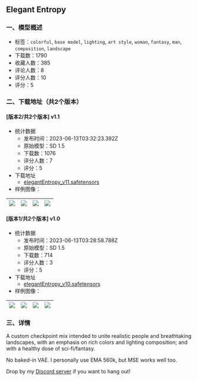 ## Elegant Entropy
### 一、模型概述

- 标签：`colorful`, `base model`, `lighting`, `art style`, `woman`, `fantasy`, `man`, `composition`, `landscape`
- 下载数：1790
- 收藏人数：385
- 评论人数：8
- 评分人数：10
- 评分：5

### 二、下载地址（共2个版本）

#### [版本2/共2个版本] v1.1

- 统计数据
  - 发布时间：2023-06-13T03:32:23.392Z
  - 原始模型：SD 1.5
  - 下载数：1076
  - 评分人数：7
  - 评分：5
- 下载地址
  - [elegantEntropy_v11.safetensors](https://civitai.com/api/download/models/94899)
- 样例图像：

| <img src="https://image.civitai.com/xG1nkqKTMzGDvpLrqFT7WA/c7fc1143-d091-4a3c-8b26-dbfd9b0f5621/width=450/1126487.jpeg" /> | <img src="https://image.civitai.com/xG1nkqKTMzGDvpLrqFT7WA/1d40f17d-6fb7-43d3-a4fd-526bf51d0812/width=450/1126479.jpeg" /> | <img src="https://image.civitai.com/xG1nkqKTMzGDvpLrqFT7WA/9ab02f49-5bb8-49f8-be10-4e2e87ee59f7/width=450/1126475.jpeg" /> | <img src="https://image.civitai.com/xG1nkqKTMzGDvpLrqFT7WA/cec0289f-2509-42aa-86c3-d54c2b190509/width=450/1126473.jpeg" /> |
| ---- | ---- | ---- | ---- |

#### [版本1/共2个版本] v1.0

- 统计数据
  - 发布时间：2023-06-13T03:28:58.788Z
  - 原始模型：SD 1.5
  - 下载数：714
  - 评分人数：3
  - 评分：5
- 下载地址
  - [elegantEntropy_v10.safetensors](https://civitai.com/api/download/models/83140)
- 样例图像：

| <img src="https://image.civitai.com/xG1nkqKTMzGDvpLrqFT7WA/a493e947-1e75-45a5-b3e6-8a68068bb5cf/width=450/937294.jpeg" /> | <img src="https://image.civitai.com/xG1nkqKTMzGDvpLrqFT7WA/98773ab2-f578-4dd0-8b7d-520b42bed2cd/width=450/937273.jpeg" /> | <img src="https://image.civitai.com/xG1nkqKTMzGDvpLrqFT7WA/e5109763-e3db-4c1f-9d19-878129904e33/width=450/937257.jpeg" /> | <img src="https://image.civitai.com/xG1nkqKTMzGDvpLrqFT7WA/b3f78b1a-e4cf-47e6-8402-eed8d8b59a29/width=450/937359.jpeg" /> |
| ---- | ---- | ---- | ---- |


### 三、详情
<p>A custom checkpoint mix intended to unite realistic people and breathtaking landscapes, with an emphasis on rich colors and lighting composition; and with a healthy dose of sci-fi/fantasy.</p><p></p><p>No baked-in VAE. I personally use EMA 560k, but MSE works well too.</p><p></p><p>Drop by my <a target="_blank" rel="ugc" href="https://discord.gg/ysKmmqe">Discord server</a> if you want to hang out!</p>